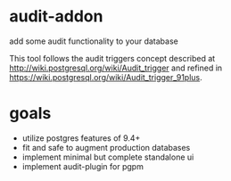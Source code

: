 # audit-addon
add some audit functionality to your database


This tool follows the audit triggers concept described at http://wiki.postgresql.org/wiki/Audit_trigger
and refined in https://wiki.postgresql.org/wiki/Audit_trigger_91plus.
   
# goals
- utilize postgres features of 9.4+
- fit and safe to augment production databases
- implement minimal but complete standalone ui
- implement audit-plugin for pgpm

# 
